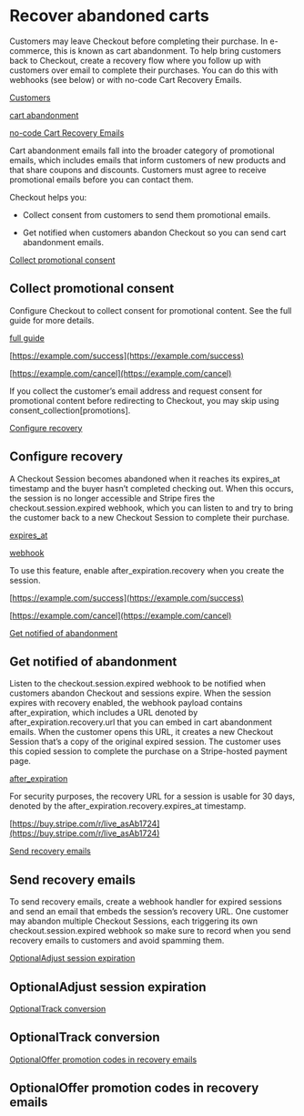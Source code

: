 # Recover abandoned carts

Customers may leave Checkout before completing their purchase. In e-commerce, this is known as cart abandonment. To help bring customers back to Checkout, create a recovery flow where you follow up with customers over email to complete their purchases. You can do this with webhooks (see below) or with no-code Cart Recovery Emails.

[Customers](/api/customers)

[cart abandonment](/payments/checkout/compliant-promotional-emails)

[no-code Cart Recovery Emails](/no-code/cart-recovery-emails)

Cart abandonment emails fall into the broader category of promotional emails, which includes emails that inform customers of new products and that share coupons and discounts. Customers must agree to receive promotional emails before you can contact them.

Checkout helps you:

- Collect consent from customers to send them promotional emails.

- Get notified when customers abandon Checkout so you can send cart abandonment emails.

[Collect promotional consent](#collect-promotional-consent)

## Collect promotional consent

Configure Checkout to collect consent for promotional content. See the full guide for more details.

[full guide](/payments/checkout/promotional-emails-consent)

[https://example.com/success](https://example.com/success)

[https://example.com/cancel](https://example.com/cancel)

If you collect the customer’s email address and request consent for promotional content before redirecting to Checkout, you may skip using consent_collection[promotions].

[Configure recovery](#configure-recovery)

## Configure recovery

A Checkout Session becomes abandoned when it reaches its expires_at timestamp and the buyer hasn’t completed checking out. When this occurs, the session is no longer accessible and Stripe fires the checkout.session.expired webhook, which you can listen to and try to bring the customer back to a new Checkout Session to complete their purchase.

[expires_at](/api/checkout/sessions/object#checkout_session_object-expires_at)

[webhook](/webhooks)

To use this feature, enable after_expiration.recovery when you create the session.

[https://example.com/success](https://example.com/success)

[https://example.com/cancel](https://example.com/cancel)

[Get notified of abandonment](#webhook)

## Get notified of abandonment

Listen to the checkout.session.expired webhook to be notified when customers abandon Checkout and sessions expire. When the session expires with recovery enabled, the webhook payload contains after_expiration, which includes a URL denoted by after_expiration.recovery.url that you can embed in cart abandonment emails. When the customer opens this URL, it creates a new Checkout Session that’s a copy of the original expired session. The customer uses this copied session to complete the purchase on a Stripe-hosted payment page.

[after_expiration](/api/checkout/sessions/object#checkout_session_object-after_expiration-recovery)

For security purposes, the recovery URL for a session is usable for 30 days, denoted by the after_expiration.recovery.expires_at timestamp.

[https://buy.stripe.com/r/live_asAb1724](https://buy.stripe.com/r/live_asAb1724)

[Send recovery emails](#send-recovery-emails)

## Send recovery emails

To send recovery emails, create a webhook handler for expired sessions and send an email that embeds the session’s recovery URL. One customer may abandon multiple Checkout Sessions, each triggering its own checkout.session.expired webhook so make sure to record when you send recovery emails to customers and avoid spamming them.

[OptionalAdjust session expiration](#adjust-session-expiration)

## OptionalAdjust session expiration

[OptionalTrack conversion](#track-conversion)

## OptionalTrack conversion

[OptionalOffer promotion codes in recovery emails](#promotion-codes)

## OptionalOffer promotion codes in recovery emails
